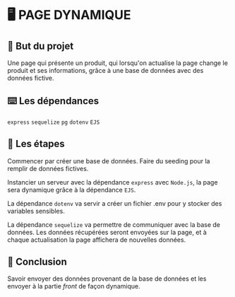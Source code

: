 # 🖥 PAGE DYNAMIQUE

## 🎯 But du projet
Une page qui présente un produit, qui lorsqu'on actualise la page change le produit et ses informations, grâce à une base de données avec des données fictive.

## ⌨️ Les dépendances
`express` `sequelize` `pg` `dotenv` `EJS`

## 📑 Les étapes
Commencer par créer une base de données. Faire du seeding pour la remplir de données fictives.

Instancier un serveur avec la dépendance `express` avec `Node.js`, la page sera dynamique grâce à la dépendance `EJS`.

La dépendance `dotenv` va servir a créer un fichier .env pour y stocker des variables sensibles.

La dépendance `sequelize` va permettre de communiquer avec la base de données.
Les données récupérées seront envoyées sur la page, et à chaque actualisation la page affichera de nouvelles données.

## 📍 Conclusion
Savoir envoyer des données provenant de la base de données et les envoyer à la partie *front* de façon dynamique.